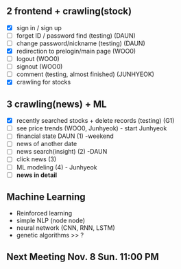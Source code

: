 ## 2 frontend + crawling(stock)
- [X] sign in / sign up
- [ ] forget ID / password find (testing) (DAUN)
- [ ] change password/nickname (testing) (DAUN)
- [X] redirection to prelogin/main page (WOO0)
- [ ] logout (WOO0)
- [ ] signout (WOO0)
- [ ] comment (testing, almost finished) (JUNHYEOK)
- [X] crawling for stocks

## 3 crawling(news) + ML
- [X] recently searched stocks + delete records (testing) (G1)
- [ ] see price trends (WOO0, Junhyeok) - start Junhyeok
- [ ] financial state DAUN (1) -weekend 
- [ ] news of another date 
- [ ] news search(insight) (2) -DAUN
- [ ] click news (3) 
- [ ] ML modeling (4) - Junhyeok
- [ ] **news in detail**

## Machine Learning 
- Reinforced learning
- simple NLP (node node)
- neural network (CNN, RNN, LSTM)
- genetic algorithms >> ?

## Next Meeting Nov. 8 Sun. 11:00 PM
